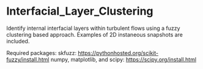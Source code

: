 # Interfacial_Layer_Clustering
Identify internal interfacial layers within turbulent flows using a fuzzy clustering based approach. Examples of 2D instaneous snapshots are included.

Required packages:
skfuzz: https://pythonhosted.org/scikit-fuzzy/install.html
numpy, matplotlib, and scipy: https://scipy.org/install.html

